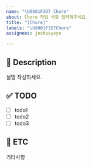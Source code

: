 ```yaml
---
name: "\U0001F3D7 Chore"
about: Chore 작업 사항 입력해주세요.
title: "[Chore]"
labels: "\U0001F3D7Chore"
assignees: joshuayeyo

---
```


## 📄 Description
설명 작성하세요.

## ✅ TODO
- [ ] todo1
- [ ] todo2
- [ ] todo3

## 🎸 ETC
기타사항